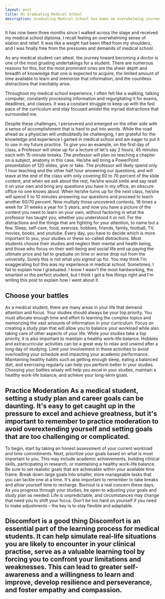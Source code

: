 ```yaml
---
layout: post
title: On Graduating Medical School
description: Graduating Medical School has been an overwhelming journey and the advice I have for medical students
---
```



It has now been three months since I walked across the stage and received my medical school diploma. I recall feeling an overwhelming sense of elation and relief. It was like a weight had been lifted from my shoulders, and I was finally free from the pressures and demands of medical school.

As any medical student can attest, the journey toward becoming a doctor is one of the most grueling undertakings for a student. There are numerous reasons for this, but the most prominent ones are the sheer depth and breadth of knowledge that one is expected to acquire, the limited amount of time available to learn and memorize that information, and the countless distractions that inevitably arise.

Throughout my medical school experience, I often felt like a walking, talking computer, constantly processing information and regurgitating it for exams, deadlines, and classes. It was a constant struggle to keep up with the fast pace of the curriculum and stay focused amidst the myriad distractions that surrounded me.

Despite these challenges, I persevered and emerged on the other side with a sense of accomplishment that is hard to put into words. While the road ahead as a physician will undoubtedly be challenging, I am grateful for the knowledge and experience I gained in medical school and am eager to put it to use in my future practice. 
To give you an example, on the first day of class, a Professor will show up for a lecture of let's say 2 hours, 45 minutes each with 15-minute breaks. The professor will plan on teaching a chapter on a subject, anatomy in this case. He/she will bring a PowerPoint presentation of 120 slides, give or take. The professor will likely spend only 1 hour teaching and the other half hour answering our questions, and will leave at the end of the class with only covering 60 to 70 percent of the slide content, and when we ask about the rest, he/she would smile and say read it on your own and bring any questions you have in my office, an obscure office no one knows about. When he/she turns up for the next class, he/she will spend 5 to 10 minutes answering our questions and proceed to teach another 60/70 percent. Now multiply those uncovered contents, 18 times a week for 31 weeks a year for 5 years, and now you have a picture of the content you need to learn on your own, without factoring in what the professor has taught you, whether you understood it or not. 
For the distractions and the things that are fighting for your attention, to name but a few. Sleep, self-care, food, exercise, hobbies, friends, family, football, TV, movies, books, and youtube. Every day, you have to decide which is more important to you, your studies or these so-called distractions. Most students choose their studies and neglect their mental and health being, and those who focus on their well-being and social life end up paying the ultimate price and fail to graduate on time or worse drop out from the university. 
Surely this is not what you signed up for. You may think I'm exaggerating but this was my experience in medical school. Sometimes, I fail to explain how I graduated. I know I wasn't the most hardworking, the smartest or the perfect student, but I think I got a few things right and I'm writing this post to explain how I went about it. 

## Choose your battles
As a medical student, there are many areas in your life that demand attention and focus. Your studies should always be your top priority. You must allocate enough time and effort to learning the complex topics and memorizing the vast amounts of information in your curriculum. Focus on creating a study plan that will allow you to balance your workload while also taking care of other aspects of your life.
While your studies take a top priority, it is also important to maintain a healthy work-life balance. Hobbies and extracurricular activities can be a great way to relax and unwind after a long day of studying. Limit your involvement in these activities to avoid overloading your schedule and impacting your academic performance. Maintaining healthy habits such as getting enough sleep, eating a balanced diet, and exercising regularly can help you perform better in your studies.
Choosing your battles wisely will help you excel in your studies, maintain a healthy work-life balance, and achieve your long-term goals.

## Practice Moderation As a medical student, setting a study plan and career goals can be daunting. It's easy to get caught up in the pressure to excel and achieve greatness, but it's important to remember to practice moderation to avoid overextending yourself and setting goals that are too challenging or complicated.
To begin, start by taking an honest assessment of your current workload and time commitments. Next, prioritize your goals based on what is most important to you. This may include academic achievements, building clinical skills, participating in research, or maintaining a healthy work-life balance. Be sure to set realistic goals that are achievable within your available time frame. Break down large goals into smaller, more manageable tasks that you can tackle one at a time. 
It's also important to remember to take breaks and allow yourself time to recharge. Burnout is a real concern these days.
As you progress through your studies, be open to adjusting your goals and study plan as needed. Life is unpredictable, and circumstances may change that need you to shift your focus. Don't be too hard on yourself if you need to make adjustments – the key is to stay flexible and adaptable.
 
## Discomfort is a good thing Discomfort is an essential part of the learning process for medical students. It can help simulate real-life situations you are likely to encounter in your clinical practise, serve as a valuable learning tool by forcing you to confront your limitations and weaknesses. This can lead to greater self-awareness and a willingness to learn and improve, develop resilience and perseverance, and foster empathy and compassion. 
